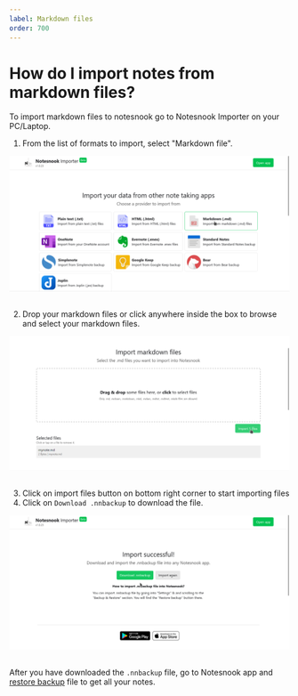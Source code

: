 ```yaml
---
label: Markdown files
order: 700
---
```

# How do I import notes from markdown files?

To import markdown files to notesnook go to Notesnook Importer on your PC/Laptop.

1. From the list of formats to import, select "Markdown file".
<img style="margin-bottom:15px;" src="../static/markdown_import_step_1.png" alt="From the list of formats to import, select Markdown file."/>

2. Drop your markdown files or click anywhere inside the box to browse and select your markdown files.
<img style="margin-bottom:15px;" src="../static/markdown_import_step_2.png" alt="Drop your markdown files or click anywhere inside the box to browse and select your markdown files."/>

3. Click on import files button on bottom right corner to start importing files
4. Click on `Download .nnbackup` to download the file.
<img style="margin-bottom:15px;" src="../static/plain_text_import_step_3.png" alt="Click on `Download .nnbackup` to download the file."/>

After you have downloaded the `.nnbackup` file, go to Notesnook app and [restore backup](../backup-restore.md) file to get all your notes.